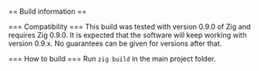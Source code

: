 == Build information ==

=== Compatibility ===
This build was tested with version 0.9.0 of Zig and requires Zig 0.9.0. It is expected that the software will keep working with version 0.9.x. No guarantees can be given for versions after that.

=== How to build ===
Run `zig build` in the main project folder.
